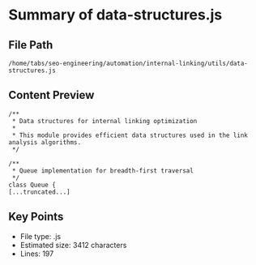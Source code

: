 # Summary of data-structures.js
  
## File Path
`/home/tabs/seo-engineering/automation/internal-linking/utils/data-structures.js`

## Content Preview
```
/**
 * Data structures for internal linking optimization
 * 
 * This module provides efficient data structures used in the link analysis algorithms.
 */

/**
 * Queue implementation for breadth-first traversal
 */
class Queue {
[...truncated...]
```

## Key Points
- File type: .js
- Estimated size: 3412 characters
- Lines: 197
